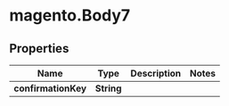 # magento.Body7

## Properties
Name | Type | Description | Notes
------------ | ------------- | ------------- | -------------
**confirmationKey** | **String** |  | 


